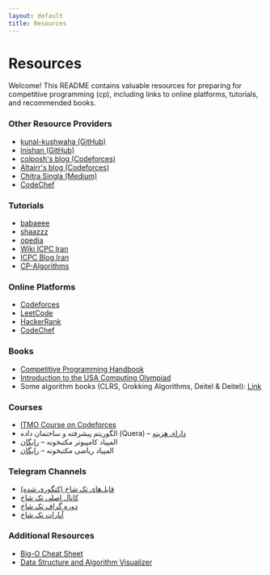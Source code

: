 ```yaml
---
layout: default
title: Resources
---
```


# Resources

Welcome! This README contains valuable resources for preparing for competitive programming (cp), including links to online platforms, tutorials, and recommended books.

### Other Resource Providers
* [kunal-kushwaha (GitHub)](https://github.com/kunal-kushwaha/Competitive-Programming-Resources)
* [lnishan (GitHub)](https://github.com/lnishan/awesome-competitive-programming)
* [colposh's blog (Codeforces)](https://codeforces.com/blog/entry/109430)
* [Altairr's blog (Codeforces)](https://codeforces.com/blog/entry/111622)
* [Chitra Singla (Medium)](https://medium.com/codess-cafe/the-ultimate-guide-to-competitive-programming-7bde37b70f45)
* [CodeChef](https://www.codechef.com/resources-for-competitive-programming)

### Tutorials
* [babaeee](https://babaeee.ir/)
* [shaazzz](https://shaazzz.ir/)
* [opedia](https://opedia.ir/)
* [Wiki ICPC Iran](https://wiki.icpc.ir/)
* [ICPC Blog Iran](https://icpc.blog.ir/)
* [CP-Algorithms](https://cp-algorithms.com/)

### Online Platforms
* [Codeforces](https://codeforces.com/)
* [LeetCode](https://leetcode.com/)
* [HackerRank](https://www.hackerrank.com/)
* [CodeChef](https://www.codechef.com/)

### Books
* [Competitive Programming Handbook](https://github.com/ctrl-alt-Defeat-icpc/resource/releases/download/dl/cp-handbook.pdf)
* [Introduction to the USA Computing Olympiad](https://github.com/ctrl-alt-Defeat-icpc/resource/releases/download/dl/introduction-to-the-USA-computing-olympiad.pdf)
* Some algorithm books (CLRS, Grokking Algorithms, Deitel & Deitel): [Link](https://github.com/EnAnsari/algorithm-hsu#%D8%AF%D8%A7%D9%86%D9%84%D9%88%D8%AF-%D8%A8%D8%A7%DA%A9%D8%B3-%DA%A9%D8%AA%D8%A7%D8%A8)

### Courses
* [ITMO Course on Codeforces](https://codeforces.com/edu/course/2)
* الگوریتم پیشرفته و ساختمان داده (Quera) – [دارای هزینه](https://quera.org/college/landpage/3016/data-structures-and-algorithmic-thinking)
* المپیاد کامپیوتر مکتبخونه – [رایگان](https://maktabkhooneh.org/learn/computer/)
* المپیاد ریاضی مکتبخونه – [رایگان](https://maktabkhooneh.org/learn/olympic-math/)

### Telegram Channels
* [فایل‌های تک شاخ (کتگوری شده)](https://t.me/OlyTakShakh_gp)
* [کانال اصلی تک شاخ](https://t.me/OlyTakShakh)
* [دوره گراف تک شاخ](https://t.me/OlyTakShakhGraph)
* [آپارات تک شاخ](https://www.aparat.com/OlyTakShakh)

### Additional Resources
* [Big-O Cheat Sheet](https://www.bigocheatsheet.com/)
* [Data Structure and Algorithm Visualizer](https://visualgo.net/en)

